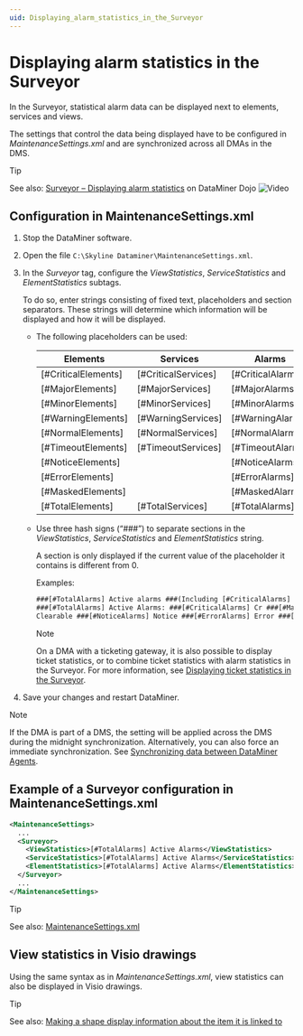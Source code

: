 ```yaml
---
uid: Displaying_alarm_statistics_in_the_Surveyor
---
```


# Displaying alarm statistics in the Surveyor

In the Surveyor, statistical alarm data can be displayed next to elements, services and views.

The settings that control the data being displayed have to be configured in *MaintenanceSettings.xml* and are synchronized across all DMAs in the DMS.

> [!TIP]
> See also: [Surveyor – Displaying alarm statistics](https://community.dataminer.services/video/surveyor-displaying-alarm-statistics/) on DataMiner Dojo ![Video](~/user-guide/images/video_Duo.png)

## Configuration in MaintenanceSettings.xml

1. Stop the DataMiner software.

1. Open the file `C:\Skyline Dataminer\MaintenanceSettings.xml`.

1. In the *Surveyor* tag, configure the *ViewStatistics*, *ServiceStatistics* and *ElementStatistics* subtags.

   To do so, enter strings consisting of fixed text, placeholders and section separators. These strings will determine which information will be displayed and how it will be displayed.

   - The following placeholders can be used:

     | Elements            | Services              | Alarms              |
     |-----------------------|-----------------------|---------------------|
     | \[#CriticalElements\] | \[#CriticalServices\] | \[#CriticalAlarms\] |
     | \[#MajorElements\]    | \[#MajorServices\]    | \[#MajorAlarms\]    |
     | \[#MinorElements\]    | \[#MinorServices\]    | \[#MinorAlarms\]    |
     | \[#WarningElements\]  | \[#WarningServices\]  | \[#WarningAlarms\]  |
     | \[#NormalElements\]   | \[#NormalServices\]   | \[#NormalAlarms\]   |
     | \[#TimeoutElements\]  | \[#TimeoutServices\]  | \[#TimeoutAlarms\]  |
     | \[#NoticeElements\]   |                      | \[#NoticeAlarms\]   |
     | \[#ErrorElements\]    |                      | \[#ErrorAlarms\]    |
     | \[#MaskedElements\]   |                      | \[#MaskedAlarms\]   |
     | \[#TotalElements\]    | \[#TotalServices\]    | \[#TotalAlarms\]    |

   - Use three hash signs (“###”) to separate sections in the *ViewStatistics*, *ServiceStatistics* and *ElementStatistics* string.

     A section is only displayed if the current value of the placeholder it contains is different from 0.

     Examples:

     ```txt
     ###[#TotalAlarms] Active alarms ###(Including [#CriticalAlarms] Critical)###
     ###[#TotalAlarms] Active Alarms: ###[#CriticalAlarms] Cr ###[#MajorAlarms] Ma ###[#MinorAlarms] Mi ###[#WarningAlarms] Wa ###[#NormalAlarms]
     Clearable ###[#NoticeAlarms] Notice ###[#ErrorAlarms] Error ###[#MaskedAlarms] Masked ###[#TimeoutAlarms] Timeout ###
     ```

     > [!NOTE]
     > On a DMA with a ticketing gateway, it is also possible to display ticket statistics, or to combine ticket statistics with alarm statistics in the Surveyor. For more information, see [Displaying ticket statistics in the Surveyor](xref:Displaying_ticket_statistics_in_the_Surveyor).

1. Save your changes and restart DataMiner.

> [!NOTE]
> If the DMA is part of a DMS, the setting will be applied across the DMS during the midnight synchronization. Alternatively, you can also force an immediate synchronization. See [Synchronizing data between DataMiner Agents](xref:Synchronizing_data_between_DataMiner_Agents).

## Example of a Surveyor configuration in MaintenanceSettings.xml

```xml
<MaintenanceSettings>
  ...
  <Surveyor>
    <ViewStatistics>[#TotalAlarms] Active Alarms</ViewStatistics>
    <ServiceStatistics>[#TotalAlarms] Active Alarms</ServiceStatistics>
    <ElementStatistics>[#TotalAlarms] Active Alarms</ElementStatistics>
  </Surveyor>
  ...
</MaintenanceSettings>
```

> [!TIP]
> See also: [MaintenanceSettings.xml](xref:MaintenanceSettings_xml)

## View statistics in Visio drawings

Using the same syntax as in *MaintenanceSettings.xml*, view statistics can also be displayed in Visio drawings.

> [!TIP]
> See also: [Making a shape display information about the item it is linked to](xref:Making_a_shape_display_information_about_the_item_it_is_linked_to)
